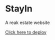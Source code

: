 <h1>StayIn</h1>
<p>A reak estate website</p>
<a href= "https://stayin.pages.dev/" target = '_blank'>Click here to deploy</a>
